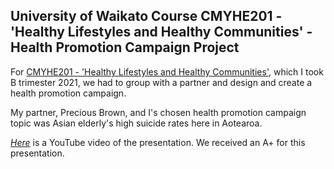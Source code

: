 ## University of Waikato Course CMYHE201 - 'Healthy Lifestyles and Healthy Communities' - Health Promotion Campaign Project

For [CMYHE201 - 'Healthy Lifestyles and Healthy Communities'](https://papers.waikato.ac.nz/papers/2021/CMYHE201), which I took B trimester 2021, we had to group with a partner and design and create a health promotion campaign. 

My partner, Precious Brown, and I's chosen health promotion campaign topic was Asian elderly's high suicide rates here in Aotearoa.

[*Here*](https://www.youtube.com/watch?v=JHcI2pF7-Rw) is a YouTube video of the presentation. We received an A+ for this presentation.
